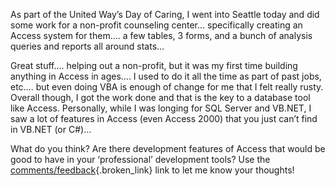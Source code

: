 As part of the United Way&#8217;s Day of Caring, I went into Seattle today and did some work for a non-profit counseling center&#8230; specifically creating an Access system for them&#8230;. a few tables, 3 forms, and a bunch of analysis queries and reports all around stats&#8230;

Great stuff&#8230;. helping out a non-profit, but it was my first time building anything in Access in ages&#8230;. I used to do it all the time as part of past jobs, etc&#8230;. but even doing VBA is enough of change for me that I felt really rusty. Overall though, I got the work done and that is the key to a database tool like Access. Personally, while I was longing for SQL Server and VB.NET, I saw a lot of features in Access (even Access 2000) that you just can&#8217;t find in VB.NET (or C#)&#8230; 

What do you think? Are there development features of Access that would be good to have in your &#8216;professional&#8217; development tools? Use the [comments/feedback](http://blogs.duncanmackenzie.net/duncanma/archive/2004/09/18/658.aspx#FeedBack){.broken_link} link to let me know your thoughts!